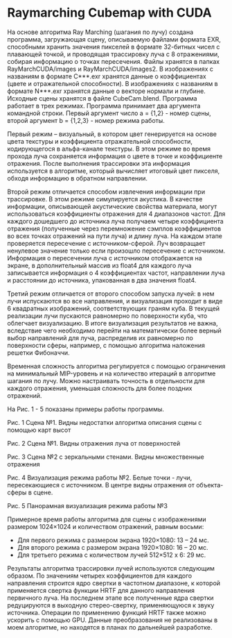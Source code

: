 # Raymarching Cubemap with CUDA

На основе алгоритма Ray Marching (шагания по лучу) создана программа, загружающая сцену, описываемую файлами формата EXR, способными хранить значения пикселей в формате 32-битных чисел с плавающей точкой, и проводящая трассировку луча с 8 отражениями, собирая информацию о точках пересечения. Файлы хранятся в папках RayMarchCUDA/images и RayMarchCUDA/images2. В изображениях с названиям в формате C***.exr хранятся данные о коэффициентах (цвете и отражательной способности). В изображениях с названиям в формате N***.exr хранятся данные о векторе нормали и глубине. Исходные сцены хранятся в файле CubeCam.blend. Программа работает в трех режимах. Программа принимает два аргумента командной строки. Первый аргумент число a = {1,2} - номер сцены, второй аргумент b = {1,2,3} - номер режима работы.

Первый режим – визуальный, в котором цвет генерируется на основе цвета текстуры и коэффициента отражательной способности, кодирующегося в альфа-канале текстуры. В этом режиме во время прохода луча сохраняется информация о цвете в точке и коэффициенте отражения. После выполнения трассировки эта информация используется в алгоритме, который вычисляет итоговый цвет пикселя, обходя информацию в обратном направлении.

Второй режим отличается способом извлечения информации при трассировке. В этом режиме симулируется акустика. В качестве информации, описывающей акустические свойства материала, могут использоваться коэффициенты отражения для 4 диапазонов частот. Для каждого дошедшего до источника луча получаем четыре коэффициента отражения (полученные через перемножение сэмплов коэффициентов во всех точках отражений на пути луча) и длину луча. На каждом этапе проверяется пересечение с источником-сферой. Луч возвращает ненулевое значение только если произошло пересечение с источником. Информация о пересечении луча с источником отображается на экране, в дополнительный массив из float4 для каждого луча записывается информация о 4 коэффициентах частот, направлении луча и расстоянии до источника, упакованная в два значения float4.

Третий режим отличается от второго способом запуска лучей: в нем лучи испускаются во все направления, и визуализация проходит в виде 6 квадратных изображений, соответствующих граням куба. В текущей реализации лучи пускаются равномерно по поверхности куба, что облегчает визуализацию. В итоге визуализация результатов не важна, вследствие чего необходимо перейти на математически более верный выбор направлений для луча, распределив их равномерно по поверхности сферы, например, с помощью алгоритма наложения решетки Фибоначчи.

Временная сложность алгоритма регулируется с помощью ограничения на минимальный MIP-уровень и на количество итераций в алгоритме шагания по лучу. Можно настраивать точность в отдельности для каждого отражения, уменьшая сложность для более поздних отражений.

На Рис. 1 - 5 показаны примеры работы программы.

[](https://github.com/zarond/RayMarchCUDA/tree/master/pictures/fig1.png)

Рис. 1 Сцена №1. Видны недостатки алгоритма описания сцены с помощью карт высот

[](https://github.com/zarond/RayMarchCUDA/tree/master/pictures/fig2.png)

Рис. 2 Сцена №1. Видны отражения луча от поверхностей

[](https://github.com/zarond/RayMarchCUDA/tree/master/pictures/fig3.png)

Рис. 3 Сцена №2 с зеркальными стенами. Видны множественные отражения

[](https://github.com/zarond/RayMarchCUDA/tree/master/pictures/fig4.png)

Рис. 4 Визуализация режима работы №2. Белые точки - лучи, пересекающиеся с источником. В центре видны отражения от объекта-сферы в сцене.

[](https://github.com/zarond/RayMarchCUDA/tree/master/pictures/fig5.png)

Рис. 5 Панорамная визуализация режима работы №3

Примерное время работы алгоритма для сцены с изображениями размером 1024×1024 и количеством отражений, равным восьми:
- Для первого режима с размером экрана 1920×1080: 13 – 24 мс.
- Для второго режима с размером экрана 1920×1080: 16 – 20 мс.
- Для третьего режима с количеством лучей 512×512 x 6: 29 мс.


Результаты алгоритма трассировки лучей используются следующим образом. По значениям четырех коэффициентов для каждого направления строится ядро свертки в частотном диапазоне, к которой применяется свертка функции HRTF для данного направления первичного луча. На последнем этапе все полученные ядра свертки редуцируются в выходную стерео-свертку, применяющуюся к звуку источника. Операции по применению функций HRTF также можно ускорить с помощью GPU. Данные преобразования не реализованы в моем алгоритме, но находятся в планах по дальнейшей разработке. 
